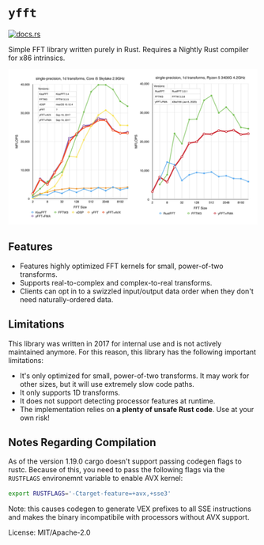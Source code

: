 # `yfft`

[<img src="https://docs.rs/yfft/badge.svg" alt="docs.rs">](https://docs.rs/yfft/)

Simple FFT library written purely in Rust. Requires a Nightly Rust compiler for x86 intrinsics.

![](docs/benchmark.jpg)

## Features

 - Features highly optimized FFT kernels for small, power-of-two transforms.
 - Supports real-to-complex and complex-to-real transforms.
 - Clients can opt in to a swizzled input/output data order when they don't
   need naturally-ordered data.

## Limitations

This library was written in 2017 for internal use and is not actively
maintained anymore. For this reason, this library has the following
important limitations:

 - It's only optimized for small, power-of-two transforms. It may work for
   other sizes, but it will use extremely slow code paths.
 - It only supports 1D transforms.
 - It does not support detecting processor features at runtime.
 - The implementation relies on **a plenty of unsafe Rust code**.
   Use at your own risk!

## Notes Regarding Compilation

As of the version 1.19.0 cargo doesn't support passing codegen flags to rustc. Because of this,
you need to pass the following flags via the `RUSTFLAGS` environemnt variable to enable AVX kernel:

```sh
export RUSTFLAGS='-Ctarget-feature=+avx,+sse3'
```

Note: this causes codegen to generate VEX prefixes to all SSE instructions and makes the binary
incompatibile with processors without AVX support.

License: MIT/Apache-2.0
